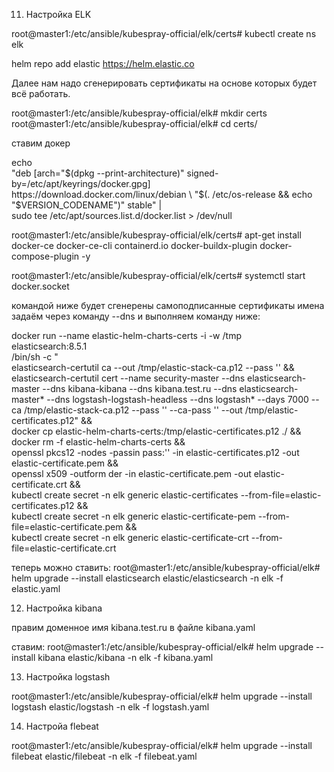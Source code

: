 11. Настройка ELK

root@master1:/etc/ansible/kubespray-official/elk/certs# kubectl create ns elk

helm repo add elastic https://helm.elastic.co

Далее нам надо сгенерировать сертификаты на основе которых будет всё работать.

root@master1:/etc/ansible/kubespray-official/elk# mkdir certs
root@master1:/etc/ansible/kubespray-official/elk# cd certs/

ставим докер

echo \
  "deb [arch="$(dpkg --print-architecture)" signed-by=/etc/apt/keyrings/docker.gpg] https://download.docker.com/linux/debian \
  "$(. /etc/os-release && echo "$VERSION_CODENAME")" stable" | \
  sudo tee /etc/apt/sources.list.d/docker.list > /dev/null
  
root@master1:/etc/ansible/kubespray-official/elk/certs# apt-get install docker-ce docker-ce-cli containerd.io docker-buildx-plugin docker-compose-plugin -y 

root@master1:/etc/ansible/kubespray-official/elk/certs# systemctl start docker.socket


командой ниже будет сгенерены самоподписанные сертификаты имена задаём через команду --dns
и выполняем команду ниже:

docker run --name elastic-helm-charts-certs -i -w /tmp \
	elasticsearch:8.5.1 \
	/bin/sh -c " \
		elasticsearch-certutil ca --out /tmp/elastic-stack-ca.p12 --pass '' && \
		elasticsearch-certutil cert --name security-master --dns elasticsearch-master --dns kibana-kibana --dns kibana.test.ru --dns elasticsearch-master* --dns logstash-logstash-headless --dns logstash* --days 7000  --ca /tmp/elastic-stack-ca.p12 --pass '' --ca-pass '' --out /tmp/elastic-certificates.p12" && \
docker cp elastic-helm-charts-certs:/tmp/elastic-certificates.p12 ./ && \
docker rm -f elastic-helm-charts-certs && \
openssl pkcs12 -nodes -passin pass:'' -in elastic-certificates.p12 -out elastic-certificate.pem && \
openssl x509 -outform der -in elastic-certificate.pem -out elastic-certificate.crt && \
kubectl create secret -n elk generic elastic-certificates --from-file=elastic-certificates.p12 && \
kubectl create secret -n elk generic elastic-certificate-pem --from-file=elastic-certificate.pem && \
kubectl create secret -n elk generic elastic-certificate-crt --from-file=elastic-certificate.crt 

теперь можно ставить:
root@master1:/etc/ansible/kubespray-official/elk# helm upgrade --install elasticsearch elastic/elasticsearch -n elk -f elastic.yaml


12. Настройка kibana

правим доменное имя kibana.test.ru в файле kibana.yaml 

ставим:
root@master1:/etc/ansible/kubespray-official/elk# helm upgrade --install kibana elastic/kibana -n elk -f kibana.yaml

13. Настройка logstash 

root@master1:/etc/ansible/kubespray-official/elk# helm upgrade --install logstash elastic/logstash -n elk -f logstash.yaml

14. Настройа flebeat

root@master1:/etc/ansible/kubespray-official/elk# helm upgrade --install filebeat elastic/filebeat -n elk -f filebeat.yaml

